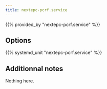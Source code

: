 ```yaml
---
title: nextepc-pcrf.service
---
```


{{% provided_by "nextepc-pcrf.service" %}}

## Options

{{% systemd_unit "nextepc-pcrf.service" %}}

## Additionnal notes

Nothing here.